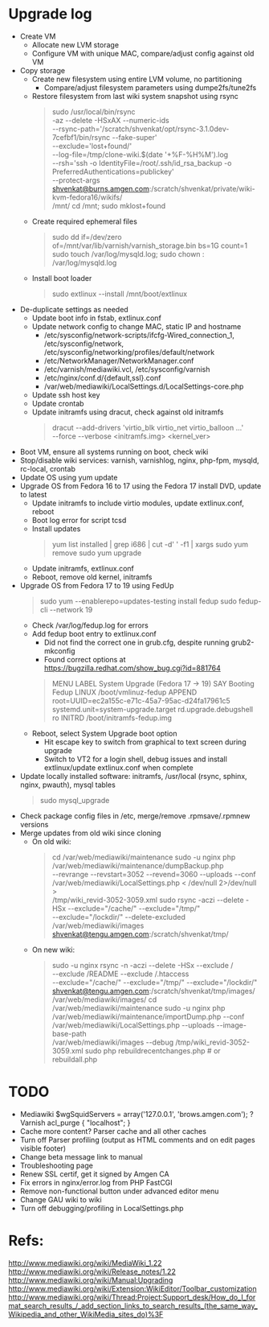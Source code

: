 # Upgrade log
* Create VM
  * Allocate new LVM storage
  * Configure VM with unique MAC, compare/adjust config against old VM
* Copy storage
  * Create new filesystem using entire LVM volume, no partitioning
    * Compare/adjust filesystem parameters using dumpe2fs/tune2fs
  * Restore filesystem from last wiki system snapshot using rsync
    > sudo /usr/local/bin/rsync \
    >   -az --delete -HSxAX --numeric-ids \
    >   --rsync-path='/scratch/shvenkat/opt/rsync-3.1.0dev-7cefbf1/bin/rsync --fake-super' \
    >   --exclude='lost+found/' \
    >   --log-file=/tmp/clone-wiki.$(date '+%F-%H%M').log \
    >   --rsh='ssh -o IdentityFile=/root/.ssh/id_rsa_backup -o PreferredAuthentications=publickey' \
    >   --protect-args \
    >   shvenkat@burns.amgen.com:/scratch/shvenkat/private/wiki-kvm-fedora16/wikifs/ \
    >   /mnt/
    > cd /mnt; sudo mklost+found
  * Create required ephemeral files
    > sudo dd if=/dev/zero of=/mnt/var/lib/varnish/varnish_storage.bin bs=1G count=1
    > sudo touch /var/log/mysqld.log; sudo chown <mysql>:<mysql> /var/log/mysqld.log
  * Install boot loader
    > sudo extlinux --install /mnt/boot/extlinux
* De-duplicate settings as needed
  * Update boot info in fstab, extlinux.conf
  * Update network config to change MAC, static IP and hostname
    * /etc/sysconfig/network-scripts/ifcfg-Wired_connection_1,
      /etc/sysconfig/network,
      /etc/sysconfig/networking/profiles/default/network
    * /etc/NetworkManager/NetworkManager.conf
    * /etc/varnish/mediawiki.vcl, /etc/sysconfig/varnish
    * /etc/nginx/conf.d/{default,ssl}.conf
    * /var/web/mediawiki/LocalSettings.d/LocalSettings-core.php
  * Update ssh host key
  * Update crontab
  * Update initramfs using dracut, check against old initramfs
    > dracut --add-drivers 'virtio_blk virtio_net virtio_balloon ...' \
    >   --force --verbose <initramfs.img> <kernel_ver>
* Boot VM, ensure all systems running on boot, check wiki
* Stop/disable wiki services: varnish, varnishlog, nginx, php-fpm, mysqld, rc-local, crontab
* Update OS using yum update
* Upgrade OS from Fedora 16 to 17 using the Fedora 17 install DVD, update to latest
  * Update initramfs to include virtio modules, update extlinux.conf, reboot
  * Boot log error for script tcsd
  * Install updates
    > yum list installed | grep i686 | cut -d' ' -f1 | xargs sudo yum remove
    > sudo yum upgrade
  * Update initramfs, extlinux.conf
  * Reboot, remove old kernel, initramfs
* Upgrade OS from Fedora 17 to 19 using FedUp
  > sudo yum --enablerepo=updates-testing install fedup
  > sudo fedup-cli --network 19
  * Check /var/log/fedup.log for errors
  * Add fedup boot entry to extlinux.conf
    * Did not find the correct one in grub.cfg, despite running grub2-mkconfig
    * Found correct options at https://bugzilla.redhat.com/show_bug.cgi?id=881764
    >   MENU LABEL System Upgrade (Fedora 17 -> 19)
    >   SAY Booting Fedup
    >   LINUX /boot/vmlinuz-fedup
    >   APPEND root=UUID=ec2a155c-e71c-45a7-95ac-d24fa17961c5 systemd.unit=system-upgrade.target rd.upgrade.debugshell ro
    >   INITRD /boot/initramfs-fedup.img
  * Reboot, select System Upgrade boot option
    * Hit escape key to switch from graphical to text screen during upgrade
    * Switch to VT2 for a login shell, debug issues and install extlinux/update extlinux.conf when complete
* Update locally installed software: initramfs, /usr/local (rsync, sphinx, nginx, pwauth), mysql tables
  > sudo mysql_upgrade
* Check package config files in /etc, merge/remove .rpmsave/.rpmnew versions
* Merge updates from old wiki since cloning
  * On old wiki:
    > cd /var/web/mediawiki/maintenance
    > sudo -u nginx php /var/web/mediawiki/maintenance/dumpBackup.php \
        --revrange --revstart=3052 --revend=3060 --uploads --conf \
        /var/web/mediawiki/LocalSettings.php < /dev/null 2>/dev/null > \
        /tmp/wiki_revid-3052-3059.xml
    > sudo rsync -aczi --delete -HSx --exclude="/cache/" --exclude="/tmp/" \
        --exclude="/lockdir/" --delete-excluded /var/web/mediawiki/images \
        shvenkat@tengu.amgen.com:/scratch/shvenkat/tmp/
  * On new wiki:
    > sudo -u nginx rsync -n -aczi --delete -HSx --exclude / \
        --exclude /README --exclude /.htaccess \
        --exclude="/cache/" --exclude="/tmp/" --exclude="/lockdir/" \
        shvenkat@tengu.amgen.com:/scratch/shvenkat/tmp/images/ \
        /var/web/mediawiki/images/
    > cd /var/web/mediawiki/maintenance
    > sudo -u nginx php /var/web/mediawiki/maintenance/importDump.php --conf \
        /var/web/mediawiki/LocalSettings.php --uploads --image-base-path \
        /var/web/mediawiki/images --debug /tmp/wiki_revid-3052-3059.xml
    > sudo php rebuildrecentchanges.php # or rebuildall.php

# TODO
  * Mediawiki $wgSquidServers = array('127.0.0.1', 'brows.amgen.com'); ?
    Varnish acl_purge { "localhost"; }
  * Cache more content? Parser cache and all other caches
  * Turn off Parser profiling (output as HTML comments and on edit pages visible footer)
  * Change beta message link to manual
  * Troubleshooting page
  * Renew SSL certif, get it signed by Amgen CA
  * Fix errors in nginx/error.log from PHP FastCGI
  * Remove non-functional button under advanced editor menu
  * Change GAU wiki to wiki
  * Turn off debugging/profiling in LocalSettings.php

# Refs:
  http://www.mediawiki.org/wiki/MediaWiki_1.22
  http://www.mediawiki.org/wiki/Release_notes/1.22
  http://www.mediawiki.org/wiki/Manual:Upgrading
  http://www.mediawiki.org/wiki/Extension:WikiEditor/Toolbar_customization
  http://www.mediawiki.org/wiki/Thread:Project:Support_desk/How_do_I_format_search_results_/_add_section_links_to_search_results_(the_same_way_Wikipedia_and_other_WikiMedia_sites_do)%3F
